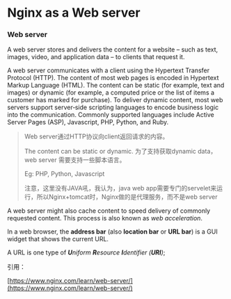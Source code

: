 # Nginx as a Web server

### Web server

A web server stores and delivers the content for a website – such as text, images, video, and application data – to clients that request it.

A web server communicates with a client using the Hypertext Transfer Protocol \(HTTP\). The content of most web pages is encoded in Hypertext Markup Language \(HTML\). The content can be static \(for example, text and images\) or dynamic \(for example, a computed price or the list of items a customer has marked for purchase\). To deliver dynamic content, most web servers support server‑side scripting languages to encode business logic into the communication. Commonly supported languages include Active Server Pages \(ASP\), Javascript, PHP, Python, and Ruby.

> Web server通过HTTP协议向client返回请求的内容。
>
> The content can be static or dynamic. 为了支持获取dynamic data，web server 需要支持一些脚本语言。
>
> Eg: PHP, Python, Javascript 
>
> 注意，这里没有JAVA吼，我认为，java web app需要专门的servelet来运行，所以Nginx+tomcat时，Nginx做的是代理服务，而不是web server

A web server might also cache content to speed delivery of commonly requested content. This process is also known as _web acceleration_.



In a web browser, the **address bar** \(also **location bar** or **URL bar**\) is a GUI widget that shows the current URL.

A URL is one type of _**U**niform **R**esource **I**dentifier \(**URI**\)_;

引用：

[https://www.nginx.com/learn/web-server/](https://www.nginx.com/learn/web-server/)

##  



